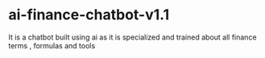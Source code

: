# ai-finance-chatbot-v1.1
It is a chatbot built using ai as it is specialized and trained about all finance terms , formulas and tools 
